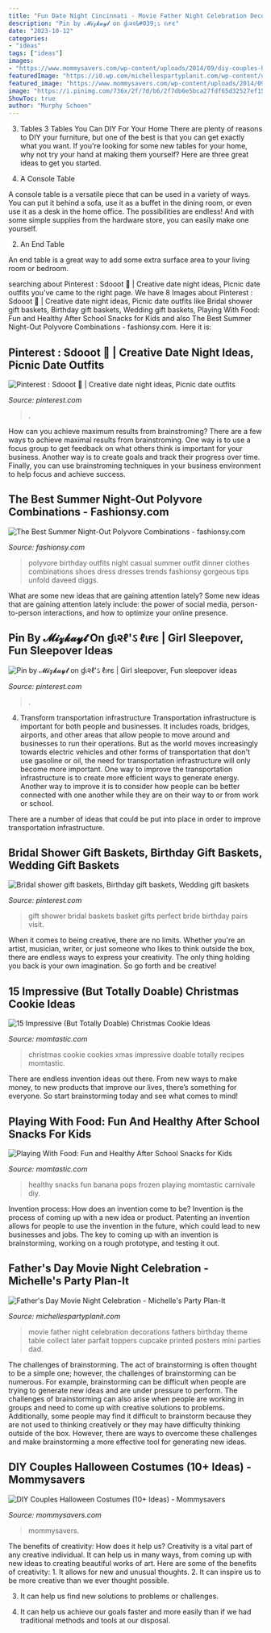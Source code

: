```yaml
---
title: "Fun Date Night Cincinnati - Movie Father Night Celebration Decorations Fathers Birthday Theme Table Collect Later Parfait Toppers Cupcake Printed Posters Mini Parties Dad"
description: "Pin by 𝓜𝓲𝔃𝓴𝓪𝔂𝓽 on ɠเ૨ℓ&#039;ઽ ℓเғє"
date: "2023-10-12"
categories:
- "ideas"
tags: ["ideas"]
images:
- "https://www.mommysavers.com/wp-content/uploads/2014/09/diy-couples-halloween-costumes.jpg"
featuredImage: "https://i0.wp.com/michellespartyplanit.com/wp-content/uploads/2012/06/IMG_9486.jpg"
featured_image: "https://www.mommysavers.com/wp-content/uploads/2014/09/diy-couples-halloween-costumes.jpg"
image: "https://i.pinimg.com/736x/2f/7d/b6/2f7db6e5bca27fdf65d32527ef152a71.jpg"
ShowToc: true
author: "Murphy Schoen"
---
```



3. Tables
3 Tables You Can DIY For Your Home
There are plenty of reasons to DIY your furniture, but one of the best is that you can get exactly what you want. If you're looking for some new tables for your home, why not try your hand at making them yourself? Here are three great ideas to get you started.

1. A Console Table

A console table is a versatile piece that can be used in a variety of ways. You can put it behind a sofa, use it as a buffet in the dining room, or even use it as a desk in the home office. The possibilities are endless! And with some simple supplies from the hardware store, you can easily make one yourself.

2. An End Table

An end table is a great way to add some extra surface area to your living room or bedroom.

	

		
searching about Pinterest : Sdooot 🦋 | Creative date night ideas, Picnic date outfits you've came to the right page. We have 8 Images about Pinterest : Sdooot 🦋 | Creative date night ideas, Picnic date outfits like Bridal shower gift baskets, Birthday gift baskets, Wedding gift baskets, Playing With Food: Fun and Healthy After School Snacks for Kids and also The Best Summer Night-Out Polyvore Combinations - fashionsy.com. Here it is:
		
    
## Pinterest : Sdooot 🦋 | Creative Date Night Ideas, Picnic Date Outfits

<img loading=lazy src="https://i.pinimg.com/736x/f2/58/9b/f2589b36d994844911f7ad1505385341.jpg" onerror="this.onerror=null;this.src='https://tse2.mm.bing.net/th?id=OIP.wDvIMQOfdEiVXf7d3-GXHAHaNK&amp;pid=15.1';" alt="Pinterest : Sdooot 🦋 | Creative date night ideas, Picnic date outfits">

_Source: pinterest.com_

>. 

	

How can you achieve maximum results from brainstroming?
There are a few ways to achieve maximal results from brainstroming. One way is to use a focus group to get feedback on what others think is important for your business. Another way is to create goals and track their progress over time. Finally, you can use brainstroming techniques in your business environment to help focus and achieve success.

    
## The Best Summer Night-Out Polyvore Combinations - Fashionsy.com

<img loading=lazy src="http://fashionsy.com/wp-content/uploads/2015/07/f9c912803da68b5d192b5c3761f90b7c-600x1024.jpg" onerror="this.onerror=null;this.src='https://tse3.mm.bing.net/th?id=OIP.Owpi6Oln8X-udOR93U5auwHaMo&amp;pid=15.1';" alt="The Best Summer Night-Out Polyvore Combinations - fashionsy.com">

_Source: fashionsy.com_

>polyvore birthday outfits night casual summer outfit dinner clothes combinations shoes dress dresses trends fashionsy gorgeous tips unfold daveed diggs. 

	

What are some new ideas that are gaining attention lately?
Some new ideas that are gaining attention lately include: the power of social media, person-to-person interactions, and how to optimize your online presence.

    
## Pin By 𝓜𝓲𝔃𝓴𝓪𝔂𝓽 On ɠเ૨ℓ&#039;ઽ ℓเғє | Girl Sleepover, Fun Sleepover Ideas

<img loading=lazy src="https://i.pinimg.com/736x/2f/7d/b6/2f7db6e5bca27fdf65d32527ef152a71.jpg" onerror="this.onerror=null;this.src='https://tse3.mm.bing.net/th?id=OIP.ahW4jq8oKZGs339_TF0HDwHaJH&amp;pid=15.1';" alt="Pin by 𝓜𝓲𝔃𝓴𝓪𝔂𝓽 on ɠเ૨ℓ&#039;ઽ ℓเғє | Girl sleepover, Fun sleepover ideas">

_Source: pinterest.com_

>. 

	

4) Transform transportation infrastructure
Transportation infrastructure is important for both people and businesses. It includes roads, bridges, airports, and other areas that allow people to move around and businesses to run their operations. But as the world moves increasingly towards electric vehicles and other forms of transportation that don't use gasoline or oil, the need for transportation infrastructure will only become more important. 
One way to improve the transportation infrastructure is to create more efficient ways to generate energy. Another way to improve it is to consider how people can be better connected with one another while they are on their way to or from work or school. 

There are a number of ideas that could be put into place in order to improve transportation infrastructure.

    
## Bridal Shower Gift Baskets, Birthday Gift Baskets, Wedding Gift Baskets

<img loading=lazy src="https://i.pinimg.com/736x/5a/f8/6e/5af86e337558ee4090dd4b749653f496--bridal-shower-gifts-gift-baskets.jpg" onerror="this.onerror=null;this.src='https://tse4.mm.bing.net/th?id=OIP.ncOpSnfjaC-xW7yZbOAbVAHaJ3&amp;pid=15.1';" alt="Bridal shower gift baskets, Birthday gift baskets, Wedding gift baskets">

_Source: pinterest.com_

>gift shower bridal baskets basket gifts perfect bride birthday pairs visit. 

	

When it comes to being creative, there are no limits. Whether you're an artist, musician, writer, or just someone who likes to think outside the box, there are endless ways to express your creativity. The only thing holding you back is your own imagination. So go forth and be creative!

    
## 15 Impressive (But Totally Doable) Christmas Cookie Ideas

<img loading=lazy src="https://www.momtastic.com/assets/uploads/2018/11/xmas-cookies-648x486.jpg" onerror="this.onerror=null;this.src='https://tse2.mm.bing.net/th?id=OIP.51QLdwPPexdYaPyFYIWeawHaFj&amp;pid=15.1';" alt="15 Impressive (But Totally Doable) Christmas Cookie Ideas">

_Source: momtastic.com_

>christmas cookie cookies xmas impressive doable totally recipes momtastic. 

	

There are endless invention ideas out there. From new ways to make money, to new products that improve our lives, there’s something for everyone. So start brainstorming today and see what comes to mind!

    
## Playing With Food: Fun And Healthy After School Snacks For Kids

<img loading=lazy src="https://cdn1-www.momtastic.com/assets/uploads/2014/08/file_173203_6_120613-pops7.jpg" onerror="this.onerror=null;this.src='https://tse3.mm.bing.net/th?id=OIP.bJyfGC1tfY-6rRmPstRbTgHaFg&amp;pid=15.1';" alt="Playing With Food: Fun and Healthy After School Snacks for Kids">

_Source: momtastic.com_

>healthy snacks fun banana pops frozen playing momtastic carnivale diy. 

	

Invention process: How does an invention come to be?
Invention is the process of coming up with a new idea or product. Patenting an invention allows for people to use the invention in the future, which could lead to new businesses and jobs. The key to coming up with an invention is brainstorming, working on a rough prototype, and testing it out.

    
## Father&#039;s Day Movie Night Celebration - Michelle&#039;s Party Plan-It

<img loading=lazy src="https://i0.wp.com/michellespartyplanit.com/wp-content/uploads/2012/06/IMG_9486.jpg" onerror="this.onerror=null;this.src='https://tse4.mm.bing.net/th?id=OIP.1mT4eJ9WKmtCW0_T9lnbxQHaLG&amp;pid=15.1';" alt="Father&#039;s Day Movie Night Celebration - Michelle&#039;s Party Plan-It">

_Source: michellespartyplanit.com_

>movie father night celebration decorations fathers birthday theme table collect later parfait toppers cupcake printed posters mini parties dad. 

	

The challenges of brainstorming.
The act of brainstorming is often thought to be a simple one; however, the challenges of brainstorming can be numerous. For example, brainstorming can be difficult when people are trying to generate new ideas and are under pressure to perform. The challenges of brainstorming can also arise when people are working in groups and need to come up with creative solutions to problems. Additionally, some people may find it difficult to brainstorm because they are not used to thinking creatively or they may have difficulty thinking outside of the box. However, there are ways to overcome these challenges and make brainstorming a more effective tool for generating new ideas.

    
## DIY Couples Halloween Costumes (10+ Ideas) - Mommysavers

<img loading=lazy src="https://www.mommysavers.com/wp-content/uploads/2014/09/diy-couples-halloween-costumes.jpg" onerror="this.onerror=null;this.src='https://tse1.mm.bing.net/th?id=OIP.izamytvtZi5Umc_BLe4V7wHaJ4&amp;pid=15.1';" alt="DIY Couples Halloween Costumes (10+ Ideas) - Mommysavers">

_Source: mommysavers.com_

>mommysavers. 

	

The benefits of creativity: How does it help us?
Creativity is a vital part of any creative individual. It can help us in many ways, from coming up with new ideas to creating beautiful works of art. Here are some of the benefits of creativity: 1. It allows for new and unusual thoughts.
2. It can inspire us to be more creative than we ever thought possible.

3. It can help us find new solutions to problems or challenges.

4. It can help us achieve our goals faster and more easily than if we had traditional methods and tools at our disposal.

